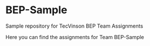 # BEP-Sample
Sample repository for TecVinson BEP Team Assignments

Here you can find the assignments for Team BEP-Sample
